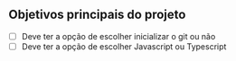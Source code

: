 ## Objetivos principais do projeto

- [ ] Deve ter a opção de escolher inicializar o git ou não
- [ ] Deve ter a opção de escolher Javascript ou Typescript
